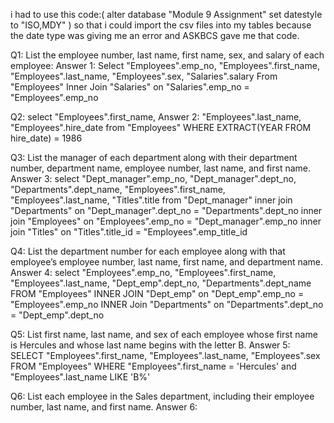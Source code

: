 i had to use this code:( alter database "Module 9 Assignment" set datestyle to "ISO,MDY" ) so that i could import the csv files into my tables because the date type was giving me an error and ASKBCS gave me that code.

Q1: List the employee number, last name, first name, sex, and salary of each employee:
Answer 1:
Select "Employees".emp_no,
"Employees".first_name,
"Employees".last_name,
"Employees".sex,
"Salaries".salary
From "Employees"
Inner Join "Salaries"
on "Salaries".emp_no = "Employees".emp_no

Q2: select "Employees".first_name,
Answer 2:
"Employees".last_name,
"Employees".hire_date
from "Employees"
WHERE EXTRACT(YEAR FROM hire_date) = 1986

Q3: List the manager of each department along with their department number, department name, employee number, last name, and first name.
Answer 3:
select "Dept_manager".emp_no,
"Dept_manager".dept_no,
"Departments".dept_name,
"Employees".first_name,
"Employees".last_name,
"Titles".title
from "Dept_manager"
inner join "Departments"
on "Dept_manager".dept_no = "Departments".dept_no
inner join "Employees"
on "Employees".emp_no = "Dept_manager".emp_no
inner join "Titles"
on "Titles".title_id = "Employees".emp_title_id

Q4: List the department number for each employee along with that employee’s employee number, last name, first name, and department name.
Answer 4:
select "Employees".emp_no,
"Employees".first_name,
"Employees".last_name,
"Dept_emp".dept_no,
"Departments".dept_name
FROM "Employees"
INNER JOIN "Dept_emp"
on "Dept_emp".emp_no = "Employees".emp_no
INNER Join "Departments"
on "Departments".dept_no = "Dept_emp".dept_no

Q5: List first name, last name, and sex of each employee whose first name is Hercules and whose last name begins with the letter B.
Answer 5:
SELECT "Employees".first_name,
"Employees".last_name,
"Employees".sex
FROM "Employees"
WHERE "Employees".first_name = 'Hercules' and 
"Employees".last_name LIKE 'B%'

Q6: List each employee in the Sales department, including their employee number, last name, and first name.
Answer 6:



